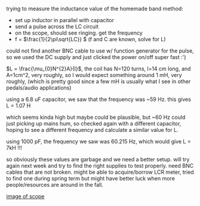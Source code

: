 trying to measure the inductance value of the homemade band 
method: 
- set up inductor in parallel with capacitor  
- send a pulse across the LC circuit 
- on the scope, should see ringing. get the frequency 
- f = $\frac{1}{2\pi\sqrt{LC}} $ (f and C are known, solve for L) 

could not find another BNC cable to use w/ function generator for the pulse, so we used the DC supply and just clicked the power on/off super fast :')

$L = \frac{\mu_{0}N^{2}A}{l}$, the coil has N=120 turns, l=14 cm long, and A=1cm^2, very roughly, so  I would expect something around 1 mH, very roughly, (which is pretty good since a few mH is usually what I see in other pedals/audio applications)

using a 6.8 uF capacitor, we saw that the frequency was ~59 Hz. this gives L = 1.07 H  

which seems kinda high but maybe could be plausible, but ~60 Hz could just picking up mains hum, so checked again with a different capacitor, hoping to see a different frequency and calculate a similar value for L. 

using 1000 pF, the frequency we saw was 60.215 Hz, which would give L = 7kH !!! 

so obviously these values are garbage and we need a better setup. will try again next week and try to find the right supplies to test properly. need BNC cables that are not broken. might be able to acquire/borrow LCR meter, tried to find one during spring term but might have better luck when more people/resources are around in the fall. 

[image of scope](assets/IMG_5057.jpg)
